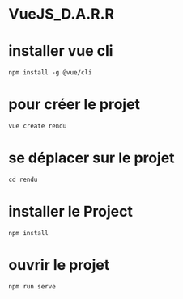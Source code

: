 # VueJS_D.A.R.R

# installer vue cli
```
npm install -g @vue/cli

```


# pour créer le projet

```
vue create rendu

```



# se déplacer sur le projet

```
cd rendu

```

# installer le Project

```
npm install

```


# ouvrir le projet 

```
npm run serve 

```